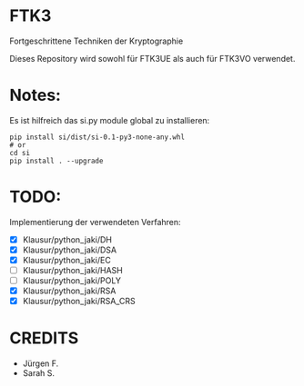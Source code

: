 # FTK3
Fortgeschrittene Techniken der Kryptographie

Dieses Repository wird sowohl für FTK3UE als auch für FTK3VO verwendet.

# Notes:
Es ist hilfreich das si.py module global zu installieren:
```
pip install si/dist/si-0.1-py3-none-any.whl
# or
cd si
pip install . --upgrade
```

# TODO:
Implementierung der verwendeten Verfahren:
 - [x] Klausur/python_jaki/DH
 - [x] Klausur/python_jaki/DSA
 - [x] Klausur/python_jaki/EC
 - [ ] Klausur/python_jaki/HASH
 - [ ] Klausur/python_jaki/POLY
 - [x] Klausur/python_jaki/RSA
 - [x] Klausur/python_jaki/RSA_CRS

# CREDITS
 - Jürgen F.
 - Sarah S.


